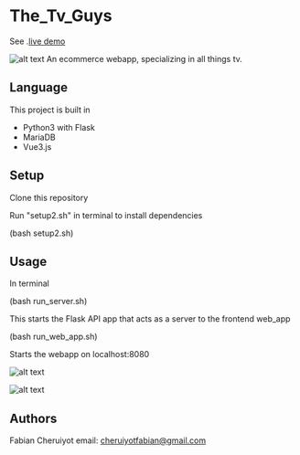 # The_Tv_Guys
See .[live demo](https://thetvguys.netlify.app/about)

![alt text](https://i.postimg.cc/BbJsrST3/ttg1.png)
An ecommerce webapp, specializing in all things tv.

## Language

This project is built in 

- Python3 with Flask
- MariaDB
- Vue3.js

## Setup

Clone this repository

Run "setup2.sh" in terminal to install dependencies

(bash setup2.sh)

## Usage

In terminal

(bash run_server.sh)

This starts the Flask API app that acts as a server to the frontend web_app

(bash run_web_app.sh)

Starts the webapp on localhost:8080

![alt text](https://i.postimg.cc/FKnTtD0H/ttg4.png)

![alt text](https://i.postimg.cc/WbrCGLg6/ttg3.png)

## Authors

Fabian Cheruiyot      email: cheruiyotfabian@gmail.com


